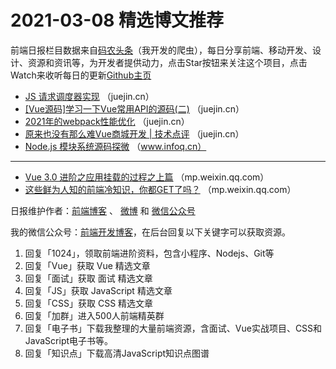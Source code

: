# 2021-03-08 精选博文推荐

前端日报栏目数据来自[码农头条](https://toutiao.qdkfweb.cn/)（我开发的爬虫），每日分享前端、移动开发、设计、资源和资讯等，为开发者提供动力，点击Star按钮来关注这个项目，点击Watch来收听每日的更新[Github主页](https://github.com/kujian/frontendDaily)
* [JS 请求调度器实现](https://juejin.cn/post/6936859831060037668) （juejin.cn）
* [[Vue源码]学习一下Vue常用API的源码(二)](https://juejin.cn/post/6936854066832080927) （juejin.cn）
* [2021年的webpack性能优化](https://juejin.cn/post/6936853506506620964) （juejin.cn）
* [原来也没有那么难Vue商城开发 | 技术点评](https://juejin.cn/post/6936871299234922509) （juejin.cn）
* [Node.js 模块系统源码探微](https://www.infoq.cn/article/8RBheUsfdZXpgHCYU5yH) （www.infoq.cn）

***
* [Vue 3.0 进阶之应用挂载的过程之上篇](https://mp.weixin.qq.com/s?__biz=MzI2MjcxNTQ0Nw==&mid=2247490252&idx=1&sn=e0063ca5046182c2d2a41a1e4212340a) （mp.weixin.qq.com）
* [这些鲜为人知的前端冷知识，你都GET了吗？](https://mp.weixin.qq.com/s?__biz=MzUzNjk5MTE1OQ==&mid=2247498186&idx=1&sn=1e5966220be63e61058acf99cb798faa) （mp.weixin.qq.com）

日报维护作者：[前端博客](https://qdkfweb.cn/) 、 [微博](http://weibo.com/kujian) 和 [微信公众号](https://open.weixin.qq.com/qr/code?username=caibaojian_com)

我的微信公众号：[前端开发博客](https://open.weixin.qq.com/qr/code?username=caibaojian_com)，在后台回复以下关键字可以获取资源。

1. 回复「1024」，领取前端进阶资料，包含小程序、Nodejs、Git等
2. 回复「Vue」获取 Vue 精选文章
3. 回复「面试」获取 面试 精选文章
4. 回复「JS」获取 JavaScript 精选文章
5. 回复「CSS」获取 CSS 精选文章
6. 回复「加群」进入500人前端精英群
7. 回复「电子书」下载我整理的大量前端资源，含面试、Vue实战项目、CSS和JavaScript电子书等。
8. 回复「知识点」下载高清JavaScript知识点图谱